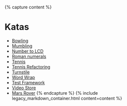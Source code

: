 {% capture content %}
# Katas

* [Bowling](./bowling)
* [Mumbling](./mumbling)
* [Number to LCD](./number-to-lcd)
* [Roman numerals](./roman-numerals)
* [Tennis](./tennis)
* [Tennis Refactoring](./tennis-refactoring)
* [Turnstile](./turnstile)
* [Word Wrap](./word-wrap)
* [Test Framework](./test-framework)
* [Video Store](./video-store)
* [Mars Rover](./mars-rover)
{% endcapture %}
{% include legacy_markdown_container.html content=content %}
